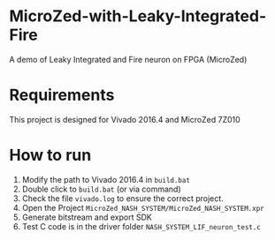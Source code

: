 # MicroZed-with-Leaky-Integrated-Fire
A demo of Leaky Integrated and Fire neuron on FPGA (MicroZed)

# Requirements
This project is designed for Vivado 2016.4 and MicroZed 7Z010


# How to run

1. Modify the path to Vivado 2016.4 in `build.bat`
2. Double click to `build.bat` (or via command)
3. Check the file `vivado.log` to ensure the correct project.
4. Open the Project `MicroZed_NASH_SYSTEM/MicroZed_NASH_SYSTEM.xpr`
5. Generate bitstream and export SDK
6. Test C code is in the driver folder `NASH_SYSTEM_LIF_neuron_test.c`



